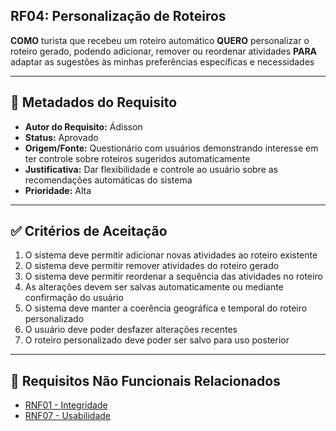 ## RF04: Personalização de Roteiros

**COMO** turista que recebeu um roteiro automático
**QUERO** personalizar o roteiro gerado, podendo adicionar, remover ou reordenar atividades
**PARA** adaptar as sugestões às minhas preferências específicas e necessidades

---

## 📄 Metadados do Requisito

- **Autor do Requisito:** Ádisson
- **Status:** Aprovado
- **Origem/Fonte:** Questionário com usuários demonstrando interesse em ter controle sobre roteiros sugeridos automaticamente
- **Justificativa:** Dar flexibilidade e controle ao usuário sobre as recomendações automáticas do sistema
- **Prioridade:** Alta

---

## ✅ Critérios de Aceitação

1. O sistema deve permitir adicionar novas atividades ao roteiro existente
2. O sistema deve permitir remover atividades do roteiro gerado
3. O sistema deve permitir reordenar a sequência das atividades no roteiro
4. As alterações devem ser salvas automaticamente ou mediante confirmação do usuário
5. O sistema deve manter a coerência geográfica e temporal do roteiro personalizado
6. O usuário deve poder desfazer alterações recentes
7. O roteiro personalizado deve poder ser salvo para uso posterior

---

## 🔗 Requisitos Não Funcionais Relacionados

- [RNF01 - Integridade](../non_functional/RNF01.md)
- [RNF07 - Usabilidade](../non_functional/RNF07.md)

